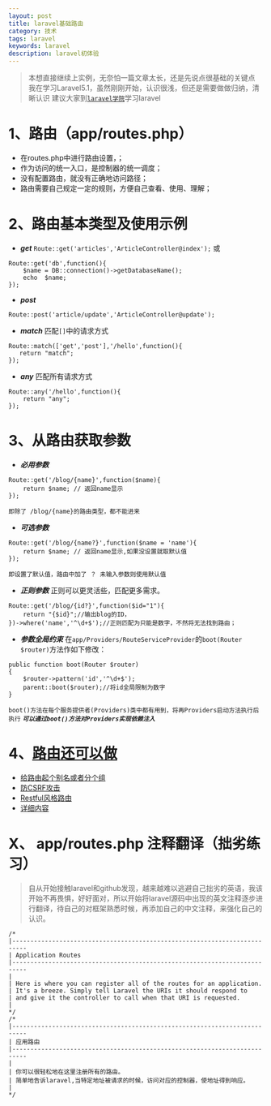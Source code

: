 ```yaml
---
layout: post
title: laravel基础路由
category: 技术
tags: laravel
keywords: laravel
description: laravel初体验
---
```



>本想直接继续上实例，无奈怕一篇文章太长，还是先说点很基础的关键点 
>我在学习Laravel5.1，虽然刚刚开始，认识很浅，但还是需要做做归纳，清晰认识
> 建议大家到[`laravel学院`](http://laravelacademy.org/laravel-tutorial-5_1)学习laravel
# 1、路由（app/routes.php）
* 在routes.php中进行路由设置，；
* 作为访问的统一入口，是控制器的统一调度；
* 没有配置路由，就没有正确地访问路径；
* 路由需要自己规定一定的规则，方便自己查看、使用、理解；

# 2、路由基本类型及使用示例
* ***get***
`` Route::get('articles','ArticleController@index'); ``
或

``` 
Route::get('db',function(){
    $name = DB::connection()->getDatabaseName();
    echo  $name;
});
```

* ***post***

```
Route::post('article/update','ArticleController@update');
```

* ***match***
匹配``[]``中的请求方式

```
Route::match(['get','post'],'/hello',function(){
   return "match";
});
```

* ***any***
匹配所有请求方式

```
Route::any('/hello',function(){
    return "any";
});
```

# 3、从路由获取参数
* ***必用参数***

```
Route::get('/blog/{name}',function($name){
    return $name; // 返回name显示
});
```

`即除了 /blog/{name}的路由类型，都不能进来`

* ***可选参数***

```
Route::get('/blog/{name?}',function($name = 'name'){
    return $name; // 返回name显示,如果没设置就取默认值
});
```

`即设置了默认值，路由中加了 ？ 未输入参数则使用默认值`

* ***正则参数***
正则可以更灵活些，匹配更多需求。

```
Route::get('/blog/{id?}',function($id="1"){
    return "{$id}";//输出blog的ID，
})->where('name','^\d+$');//正则匹配为只能是数字，不然将无法找到路由；
```
* ***参数全局约束***
在`app/Providers/RouteServiceProvider`的`boot(Router $router)`方法作如下修改：

```
public function boot(Router $router)
{
    $router->pattern('id','^\d+$');
    parent::boot($router);//将id全局限制为数字
}
```

`boot()方法在每个服务提供者(Providers)类中都有用到，将再Providers启动方法执行后执行`
***`可以通过boot()方法对Providers实现依赖注入`***

# 4、[路由还可以做](http://http://laravelacademy.org/post/417.html)
* [给路由起个别名或者分个组](http://laravelacademy.org/post/417.html)
* [防CSRF攻击](http://laravelacademy.org/post/525.html)
* [Restful风格路由](http://laravelacademy.org/post/549.html)
* [详细内容](http://laravelacademy.org/post/53.html)
# X、 app/routes.php 注释翻译（拙劣练习）
> 自从开始接触laravel和github发现，越来越难以逃避自己拙劣的英语，我该开始不再畏惧，好好面对，所以开始将laravel源码中出现的英文注释逐步进行翻译，待自己的对框架熟悉时候，再添加自己的中文注释，来强化自己的认识。

```
/*
|--------------------------------------------------------------------------
| Application Routes
|--------------------------------------------------------------------------
|
| Here is where you can register all of the routes for an application.
| It's a breeze. Simply tell Laravel the URIs it should respond to
| and give it the controller to call when that URI is requested.
|
*/
/*
|--------------------------------------------------------------------------
| 应用路由
|--------------------------------------------------------------------------
|
| 你可以很轻松地在这里注册所有的路由。
| 简单地告诉laravel,当特定地址被请求的时候，访问对应的控制器，使地址得到响应。
|
*/
```